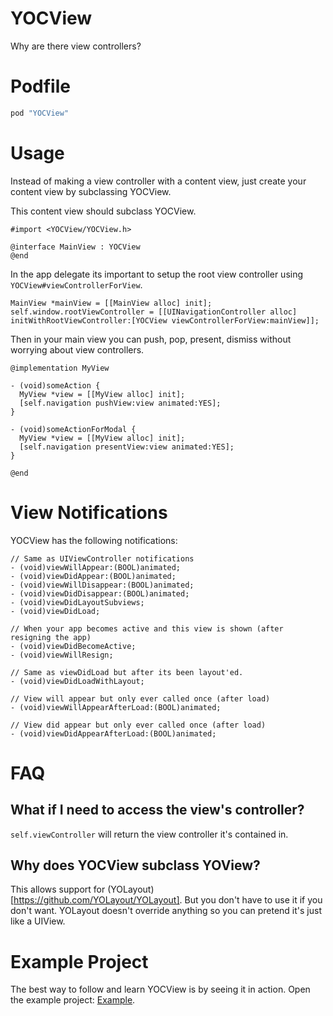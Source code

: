 YOCView
=========

Why are there view controllers?

# Podfile

```ruby
pod "YOCView"
```

# Usage

Instead of making a view controller with a content view, just create your content view by subclassing YOCView.

This content view should subclass YOCView.

```objc
#import <YOCView/YOCView.h>

@interface MainView : YOCView
@end
```

In the app delegate its important to setup the root view controller using `YOCView#viewControllerForView`.

```objc
MainView *mainView = [[MainView alloc] init];
self.window.rootViewController = [[UINavigationController alloc] initWithRootViewController:[YOCView viewControllerForView:mainView]];
```

Then in your main view you can push, pop, present, dismiss without worrying about view controllers.

```objc
@implementation MyView

- (void)someAction {
  MyView *view = [[MyView alloc] init];
  [self.navigation pushView:view animated:YES];
}

- (void)someActionForModal {
  MyView *view = [[MyView alloc] init];
  [self.navigation presentView:view animated:YES];
}

@end
```

# View Notifications

YOCView has the following notifications:

```objc
// Same as UIViewController notifications
- (void)viewWillAppear:(BOOL)animated;
- (void)viewDidAppear:(BOOL)animated;
- (void)viewWillDisappear:(BOOL)animated;
- (void)viewDidDisappear:(BOOL)animated;
- (void)viewDidLayoutSubviews;
- (void)viewDidLoad;

// When your app becomes active and this view is shown (after resigning the app)
- (void)viewDidBecomeActive;
- (void)viewWillResign;

// Same as viewDidLoad but after its been layout'ed.
- (void)viewDidLoadWithLayout;

// View will appear but only ever called once (after load)
- (void)viewWillAppearAfterLoad:(BOOL)animated;

// View did appear but only ever called once (after load)
- (void)viewDidAppearAfterLoad:(BOOL)animated;
```

# FAQ

## What if I need to access the view's controller?

`self.viewController` will return the view controller it's contained in.

## Why does YOCView subclass YOView?

This allows support for (YOLayout)[https://github.com/YOLayout/YOLayout]. But you don't have to use it if you don't want. YOLayout doesn't override anything so you can pretend it's just like a UIView.

# Example Project

The best way to follow and learn YOCView is by seeing it in action. Open the example project: [Example](https://github.com/YOCView/YOCView/tree/master/Example). 
